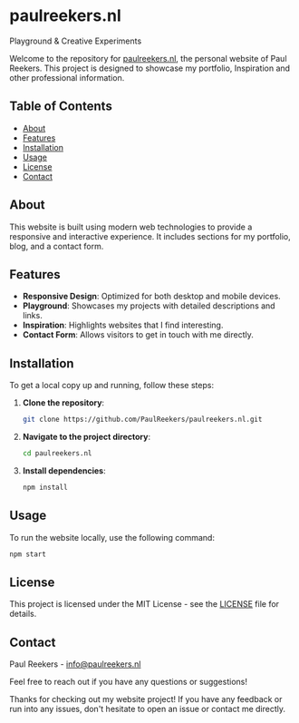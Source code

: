 # paulreekers.nl
Playground &amp; Creative Experiments

Welcome to the repository for [paulreekers.nl](https://paulreekers.nl), the personal website of Paul Reekers. This project is designed to showcase my portfolio, Inspiration and other professional information.

## Table of Contents

- [About](#about)
- [Features](#features)
- [Installation](#installation)
- [Usage](#usage)
- [License](#license)
- [Contact](#contact)

## About

This website is built using modern web technologies to provide a responsive and interactive experience. It includes sections for my portfolio, blog, and a contact form.

## Features

- **Responsive Design**: Optimized for both desktop and mobile devices.
- **Playground**: Showcases my projects with detailed descriptions and links.
- **Inspiration**: Highlights websites that I find interesting.
- **Contact Form**: Allows visitors to get in touch with me directly.

## Installation

To get a local copy up and running, follow these steps:

1. **Clone the repository**:
    ```sh
    git clone https://github.com/PaulReekers/paulreekers.nl.git
    ```
2. **Navigate to the project directory**:
    ```sh
    cd paulreekers.nl
    ```
3. **Install dependencies**:
    ```sh
    npm install
    ```

## Usage

To run the website locally, use the following command:

```sh
npm start
```

## License

This project is licensed under the MIT License - see the [LICENSE](LICENSE) file for details.

## Contact

Paul Reekers - [info@paulreekers.nl](mailto:info@paulreekers.nl)

Feel free to reach out if you have any questions or suggestions!

Thanks for checking out my website project! If you have any feedback or run into any issues, don't hesitate to open an issue or contact me directly.
